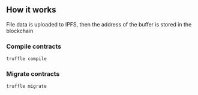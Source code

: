 ## How it works
File data is uploaded to IPFS, then the address of the buffer is stored in the blockchain

### Compile contracts
```
truffle compile
```
### Migrate contracts
```
truffle migrate
```
